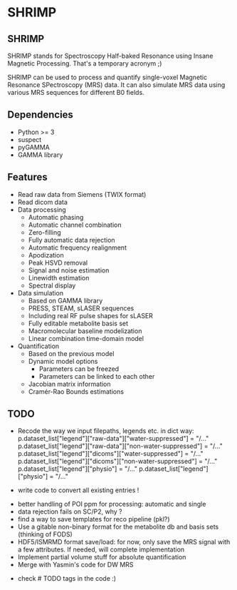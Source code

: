 # SHRIMP

## SHRIMP

SHRIMP stands for Spectroscopy Half-baked Resonance using Insane Magnetic Processing. That's a temporary acronym ;)

SHRIMP can be used to process and quantify single-voxel Magnetic Resonance SPectroscopy (MRS) data. It can also simulate MRS data using various MRS sequences for different B0 fields.

## Dependencies

- Python >= 3
- suspect
- pyGAMMA
- GAMMA library

## Features

- Read raw data from Siemens (TWIX format)
- Read dicom data
- Data processing
	- Automatic phasing
	- Automatic channel combination
	- Zero-filling
	- Fully automatic data rejection
	- Automatic frequency realignment
	- Apodization
	- Peak HSVD removal
	- Signal and noise estimation
	- Linewidth estimation
	- Spectral display
- Data simulation
	- Based on GAMMA library
	- PRESS, STEAM, sLASER sequences
	- Including real RF pulse shapes for sLASER
	- Fully editable metabolite basis set
	- Macromolecular baseline modelization
	- Linear combination time-domain model
- Quantification
	- Based on the previous model
	- Dynamic model options
		- Parameters can be freezed
		- Parameters can be linked to each other
	- Jacobian matrix information
	- Cramér-Rao Bounds estimations

## TODO

- Recode the way we input filepaths, legends etc. in dict way:
p.dataset_list["legend"]["raw-data"]["water-suppressed"] = "/..."
p.dataset_list["legend"]["raw-data"]["non-water-suppressed"] = "/..."
p.dataset_list["legend"]["dicoms"]["water-suppressed"] = "/..."
p.dataset_list["legend"]["dicoms"]["non-water-suppressed"] = "/..."
p.dataset_list["legend"]["physio"] = "/..."
p.dataset_list["legend"]["physio"] = "/..."

 + write code to convert all existing entries !

- better handling of POI ppm for processing: automatic and single
- data rejection fails on SC/P2, why ?
- find a way to save templates for reco pipeline (pkl?)
- Use a gitable non-binary format for the metabolite db and basis sets (thinking of FODS)
- HDF5/ISMRMD format save/load: for now, only save the MRS signal with a few attributes. If needed, will complete implementation
- Implement partial volume stuff for absolute quantification
- Merge with Yasmin's code for DW MRS
+ check # TODO tags in the code :)
